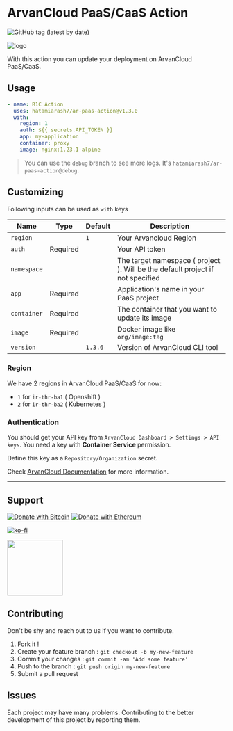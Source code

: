 # ArvanCloud PaaS/CaaS Action

![GitHub tag (latest by date)](https://img.shields.io/github/v/tag/hatamiarash7/ar-paas-action?color=%2300baba&label=Marketplace&logo=github)

![logo](.github/logo.svg)

With this action you can update your deployment on ArvanCloud PaaS/CaaS.

## Usage

```yaml
- name: R1C Action
  uses: hatamiarash7/ar-paas-action@v1.3.0
  with:
    region: 1
    auth: ${{ secrets.API_TOKEN }}
    app: my-application
    container: proxy
    image: nginx:1.23.1-alpine
```

> You can use the `debug` branch to see more logs. It's `hatamiarash7/ar-paas-action@debug`.

## Customizing

Following inputs can be used as `with` keys

| Name        | Type     | Default | Description                                                                    |
| ----------- | -------- | ------- | ------------------------------------------------------------------------------ |
| `region`    |          |   `1`   | Your Arvancloud Region                                                         |
| `auth`      | Required |         | Your API token                                                                 |
| `namespace` |          |         | The target namespace ( project ). Will be the default project if not specified |
| `app`       | Required |         | Application's name in your PaaS project                                        |
| `container` | Required |         | The container that you want to update its image                                |
| `image`     | Required |         | Docker image like `org/image:tag`                                              |
| `version`   |          | `1.3.6` | Version of ArvanCloud CLI tool                                                 |

### Region

We have 2 regions in ArvanCloud PaaS/CaaS for now:

- `1` for `ir-thr-ba1` ( Openshift )  
- `2` for `ir-thr-ba2` ( Kubernetes )

### Authentication

You should get your API key from `ArvanCloud Dashboard > Settings > API keys`. You need a key with **Container Service** permission.

Define this key as a `Repository/Organization` secret.

Check [ArvanCloud Documentation](https://docs.arvancloud.ir/en/developer-tools/api/api-key) for more information.

---

## Support

[![Donate with Bitcoin](https://en.cryptobadges.io/badge/micro/3GhT2ABRuHuXGNzP6DH5KvLZRTXCBKkx2y)](https://en.cryptobadges.io/donate/3GhT2ABRuHuXGNzP6DH5KvLZRTXCBKkx2y) [![Donate with Ethereum](https://en.cryptobadges.io/badge/micro/0x4832fd8e2cfade141dc4873cc00cf77de604edde)](https://en.cryptobadges.io/donate/0x4832fd8e2cfade141dc4873cc00cf77de604edde)

[![ko-fi](https://www.ko-fi.com/img/githubbutton_sm.svg)](https://ko-fi.com/D1D1WGU9)

<div><a href="https://payping.ir/@hatamiarash7"><img src="https://cdn.payping.ir/statics/Payping-logo/Trust/blue.svg" height="128" width="128"></a></div>

## Contributing

Don't be shy and reach out to us if you want to contribute.

1. Fork it !
2. Create your feature branch : `git checkout -b my-new-feature`
3. Commit your changes : `git commit -am 'Add some feature'`
4. Push to the branch : `git push origin my-new-feature`
5. Submit a pull request

## Issues

Each project may have many problems. Contributing to the better development of this project by reporting them.
